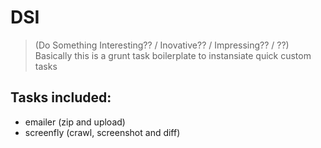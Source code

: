 # DSI
> (Do Something Interesting?? / Inovative?? / Impressing?? / ??)  
> Basically this is a grunt task boilerplate to instansiate quick custom tasks

## Tasks included:

- emailer (zip and upload)
- screenfly (crawl, screenshot and diff)
